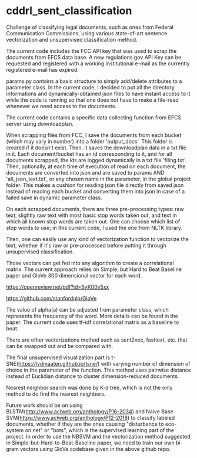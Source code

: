 # cddrl_sent_classification
Challenge of classifying legal documents, such as ones from Federal Communication Commissions, using various state-of-art sentence vectorization and unsupervised classification method. 

The current code includes the FCC API key that was used to scrap the documents from EFCS data base.
A new regulations.gov API Key can be requested and registered with a working institutional e-mail as the currently registered e-mail has expired.

params.py contains a basic structure to simply add/delete attributes to a parameter class. In the current code, I decided to put all the directory informations and dynamically-obtained json files to have instant access to it while the code is running so that one does not have to make a file-read whenever we need access to the documents.

The current code contains a specific data collecting function from EFCS server using downloadplan.

When scrapping files from FCC, I save the documents from each bucket (which may vary in number) into a folder 'output_docs'. This folder is created if it doesn't exist. Then, it saves the downloadplan data in a txt file in it.
Each document/bucket has an id corresponding to it, and for all documents scrapped, the ids are logged dynamically in a txt file 'filing.txt'.
Then, optionally, at each time of execution of read on each document, the documents are converted into json and are saved to params AND 'all_json_text.txt', or any chosen name in the parameter, in the global project folder.
This makes a cushion for reading json file directly from saved json instead of reading each bucket and converting them into json in case of a failed save in dynamic parameter class.

On each scrapped documents, there are three pre-processing types: raw text, slightly raw text with most basic stop words taken out, and text in which all known stop words are taken out.
One can choose which list of stop words to use; in this current code, I used the one from NLTK library.

Then, one can easily use any kind of vectorization function to vectorize the text, whether if it's raw or pre-processed before putting it through unsupervised classification.

Those vectors can get fed into any algorithm to create a correlational matrix. 
The current approach relies on Simple, but Hard to Beat Baseline paper and GloVe 300 dimensional vector for each word.

https://openreview.net/pdf?id=SyK00v5xx

https://github.com/stanfordnlp/GloVe

The value of alpha(a) can be adjusted from parameter class, which represents the frequency of the word. More details can be found in the paper.
The current code uses tf-idf correlational matrix as a baseline to beat. 

There are other vectorizations method such as sent2vec, fasttext, etc. that can be swapped out and be compared with.

The final unsupervised visualization part is t-SNE(https://lvdmaaten.github.io/tsne/) with varying number of dimension of choice in the parameter of the function.
This method uses pairwise distance instead of Euclidian distance to cluster dimension-reduced documents.

Nearest neighbor search was done by K-d tree, which is not the only method to do find the nearest neighbors.

Future work should be on using BLSTM(http://www.aclweb.org/anthology/P16-2034) and Naive Base SVM(https://www.aclweb.org/anthology/P12-2018) to classify labeled documents, whether if they are the ones causing "disturbance to eco-system on net" or "bots", which is the supervised learning part of the project. In order to use the NBSVM and the vectorization method suggested in Simple-but-Hard-to-Beat-Baseline paper, we need to train our own bi-gram vectors using GloVe codebase given in the above github repo.
